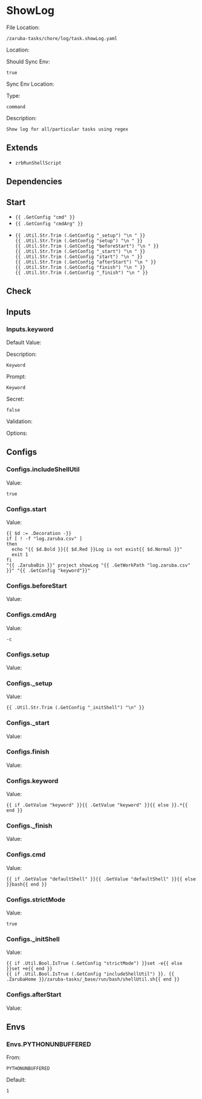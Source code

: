 
# ShowLog

File Location:

    /zaruba-tasks/chore/log/task.showLog.yaml


Location:




Should Sync Env:

    true


Sync Env Location:




Type:

    command


Description:

    Show log for all/particular tasks using regex




## Extends

* `zrbRunShellScript`


## Dependencies




## Start

* `{{ .GetConfig "cmd" }}`
* `{{ .GetConfig "cmdArg" }}`
*
    ```
    {{ .Util.Str.Trim (.GetConfig "_setup") "\n " }}
    {{ .Util.Str.Trim (.GetConfig "setup") "\n " }}
    {{ .Util.Str.Trim (.GetConfig "beforeStart") "\n " }}
    {{ .Util.Str.Trim (.GetConfig "_start") "\n " }}
    {{ .Util.Str.Trim (.GetConfig "start") "\n " }}
    {{ .Util.Str.Trim (.GetConfig "afterStart") "\n " }}
    {{ .Util.Str.Trim (.GetConfig "finish") "\n " }}
    {{ .Util.Str.Trim (.GetConfig "_finish") "\n " }}

    ```


## Check




## Inputs


### Inputs.keyword

Default Value:




Description:

    Keyword


Prompt:

    Keyword


Secret:

    false


Validation:




Options:





## Configs


### Configs.includeShellUtil

Value:

    true



### Configs.start

Value:

    {{ $d := .Decoration -}}
    if [ ! -f "log.zaruba.csv" ]
    then
      echo "{{ $d.Bold }}{{ $d.Red }}Log is not exist{{ $d.Normal }}"
      exit 1
    fi
    "{{ .ZarubaBin }}" project showLog "{{ .GetWorkPath "log.zaruba.csv" }}" "{{ .GetConfig "keyword"}}"




### Configs.beforeStart

Value:





### Configs.cmdArg

Value:

    -c



### Configs.setup

Value:





### Configs._setup

Value:

    {{ .Util.Str.Trim (.GetConfig "_initShell") "\n" }}



### Configs._start

Value:





### Configs.finish

Value:





### Configs.keyword

Value:

    {{ if .GetValue "keyword" }}{{ .GetValue "keyword" }}{{ else }}.*{{ end }}



### Configs._finish

Value:





### Configs.cmd

Value:

    {{ if .GetValue "defaultShell" }}{{ .GetValue "defaultShell" }}{{ else }}bash{{ end }}



### Configs.strictMode

Value:

    true



### Configs._initShell

Value:

    {{ if .Util.Bool.IsTrue (.GetConfig "strictMode") }}set -e{{ else }}set +e{{ end }}
    {{ if .Util.Bool.IsTrue (.GetConfig "includeShellUtil") }}. {{ .ZarubaHome }}/zaruba-tasks/_base/run/bash/shellUtil.sh{{ end }}




### Configs.afterStart

Value:





## Envs


### Envs.PYTHONUNBUFFERED

From:

    PYTHONUNBUFFERED


Default:

    1